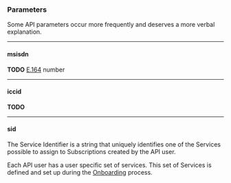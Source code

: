 ### Parameters

Some API parameters occur more frequently and deserves a more verbal explanation.

---

#### msisdn

__TODO__ [E.164](https://en.wikipedia.org/wiki/E.164) number

---

#### iccid

__TODO__

---

#### sid

The Service Identifier is a string that uniquely identifies one of the Services possible to assign to Subscriptions created by the API user.

Each API user has a user specific set of services. This set of Services is defined and set up during the [Onboarding](onboarding.md) process.